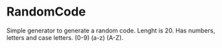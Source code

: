# RandomCode

Simple generator to generate a random code.
Lenght is 20.
Has numbers, letters and case letters.
(0-9) (a-z) (A-Z).

